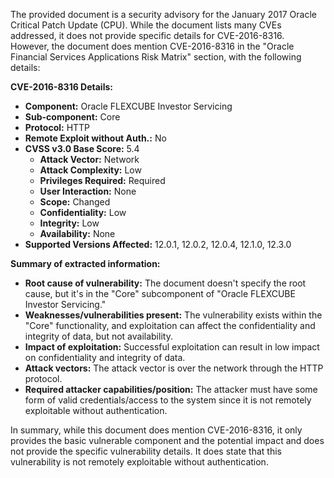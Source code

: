 The provided document is a security advisory for the January 2017 Oracle Critical Patch Update (CPU). While the document lists many CVEs addressed, it does not provide specific details for CVE-2016-8316. However, the document does mention CVE-2016-8316 in the "Oracle Financial Services Applications Risk Matrix" section, with the following details:

**CVE-2016-8316 Details:**
* **Component:** Oracle FLEXCUBE Investor Servicing
* **Sub-component:** Core
* **Protocol:** HTTP
* **Remote Exploit without Auth.:** No
* **CVSS v3.0 Base Score:** 5.4
    * **Attack Vector:** Network
    * **Attack Complexity:** Low
    * **Privileges Required:** Required
    * **User Interaction:** None
    * **Scope:** Changed
    * **Confidentiality:** Low
    * **Integrity:** Low
    * **Availability:** None
*   **Supported Versions Affected:** 12.0.1, 12.0.2, 12.0.4, 12.1.0, 12.3.0

**Summary of extracted information:**

*   **Root cause of vulnerability:** The document doesn't specify the root cause, but it's in the "Core" subcomponent of "Oracle FLEXCUBE Investor Servicing."
*   **Weaknesses/vulnerabilities present:** The vulnerability exists within the "Core" functionality, and exploitation can affect the confidentiality and integrity of data, but not availability.
*   **Impact of exploitation:** Successful exploitation can result in low impact on confidentiality and integrity of data.
*   **Attack vectors:** The attack vector is over the network through the HTTP protocol.
*   **Required attacker capabilities/position:** The attacker must have some form of valid credentials/access to the system since it is not remotely exploitable without authentication.

In summary, while this document does mention CVE-2016-8316, it only provides the basic vulnerable component and the potential impact and does not provide the specific vulnerability details. It does state that this vulnerability is not remotely exploitable without authentication.